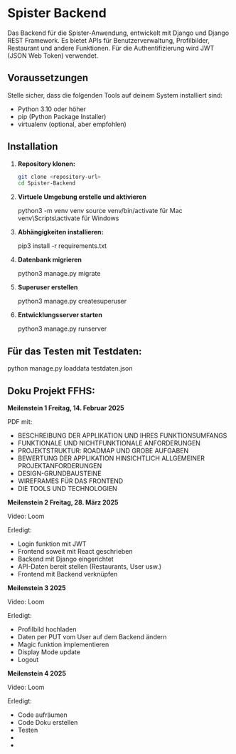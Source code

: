 # Spister Backend

Das Backend für die Spister-Anwendung, entwickelt mit Django und Django REST Framework. Es bietet APIs für Benutzerverwaltung, Profilbilder, Restaurant und andere Funktionen. Für die Authentifizierung wird JWT (JSON Web Token) verwendet.

## Voraussetzungen

Stelle sicher, dass die folgenden Tools auf deinem System installiert sind:

- Python 3.10 oder höher
- pip (Python Package Installer)
- virtualenv (optional, aber empfohlen)

## Installation

1. **Repository klonen:**

   ```bash
   git clone <repository-url>
   cd Spister-Backend

2. **Virtuele Umgebung erstelle und aktivieren**

    python3 -m venv venv
    source venv/bin/activate    für Mac
    venv\Scripts\activate       für Windows

3. **Abhängigkeiten installieren:**

    pip3 install -r requirements.txt

4. **Datenbank migrieren**

    python3 manage.py migrate

5. **Superuser erstellen**

    python3 manage.py createsuperuser

6. **Entwicklungsserver starten**

    python3 manage.py runserver

## Für das Testen mit Testdaten:

python manage.py loaddata testdaten.json


## Doku Projekt FFHS:

**Meilenstein 1 Freitag, 14. Februar 2025**

PDF mit:

- BESCHREIBUNG DER APPLIKATION UND IHRES FUNKTIONSUMFANGS
- FUNKTIONALE UND NICHTFUNKTIONALE ANFORDERUNGEN
- PROJEKTSTRUKTUR: ROADMAP UND GROBE AUFGABEN
- BEWERTUNG DER APPLIKATION HINSICHTLICH ALLGEMEINER PROJEKTANFORDERUNGEN
- DESIGN-GRUNDBAUSTEINE
- WIREFRAMES FÜR DAS FRONTEND
- DIE TOOLS UND TECHNOLOGIEN

**Meilenstein 2 Freitag, 28. März 2025**

Video: Loom 

Erledigt:
- Login funktion mit JWT
- Frontend soweit mit React geschrieben
- Backend mit Django eingerichtet
- API-Daten bereit stellen (Restaurants, User usw.)
- Frontend mit Backend verknüpfen

**Meilenstein 3  2025**

Video: Loom 

Erledigt:
- Profilbild hochladen
- Daten per PUT vom User auf dem Backend ändern
- Magic funktion implementieren
- Display Mode update
- Logout

**Meilenstein 4  2025**

Video: Loom 

Erledigt:
- Code aufräumen
- Code Doku erstellen
- Testen
- 
- 

